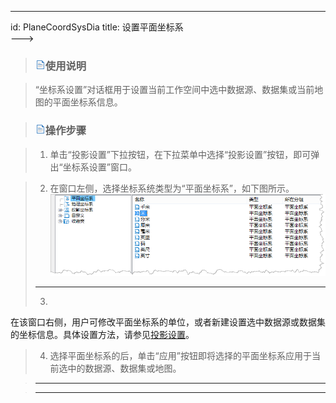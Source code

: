 ---
id: PlaneCoordSysDia
title: 设置平面坐标系  
--->  
> ### ![](../../img/read.gif)使用说明

>

> “坐标系设置”对话框用于设置当前工作空间中选中数据源、数据集或当前地图的平面坐标系信息。

>

> ### ![](../../img/read.gif)操作步骤

>

>   1. 单击“投影设置”下拉按钮，在下拉菜单中选择“投影设置”按钮，即可弹出“坐标系设置”窗口。

>   2. 在窗口左侧，选择坐标系统类型为“平面坐标系”，如下图所示。  ![](img/PlaneCoordSysSettingWin.png)  
> ---  
>   3.
在该窗口右侧，用户可修改平面坐标系的单位，或者新建设置选中数据源或数据集的坐标信息。具体设置方法，请参见[投影设置](PrjCoordSysSettingWin.html)。

>   4. 选择平面坐标系的后，单击“应用”按钮即将选择的平面坐标系应用于当前选中的数据源、数据集或地图。

>

>

> * * *

>

> [](http://www.supermap.com)  
>  
> ---

